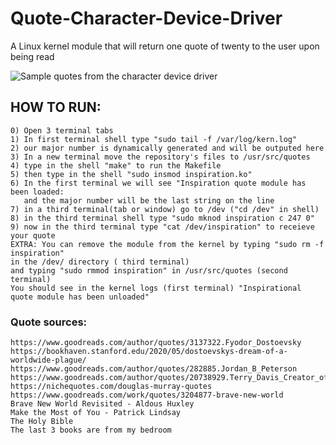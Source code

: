 # Quote-Character-Device-Driver
A Linux kernel module that will return one quote of twenty to the user upon being read

![Sample quotes from the character device driver](https://iili.io/HxCcH4s.png)

## HOW TO RUN:
	0) Open 3 terminal tabs
	1) In first terminal shell type "sudo tail -f /var/log/kern.log"
	2) our major number is dynamically generated and will be outputed here
	3) In a new terminal move the repository's files to /usr/src/quotes
	4) type in the shell "make" to run the Makefile
	5) then type in the shell "sudo insmod inspiration.ko"
	6) In the first terminal we will see "Inspiration quote module has been loaded:
	   and the major number will be the last string on the line
	7) in a third terminal(tab or window) go to /dev ("cd /dev" in shell)
	8) in the third terminal shell type "sudo mknod inspiration c 247 0"
	9) now in the third terminal type "cat /dev/inspiration" to receieve your quote
	EXTRA: You can remove the module from the kernel by typing "sudo rm -f inspiration"
	in the /dev/ directory ( third terminal)
	and typing "sudo rmmod inspiration" in /usr/src/quotes (second terminal)
	You should see in the kernel logs (first terminal) "Inspirational quote module has been unloaded"

### Quote sources:
	https://www.goodreads.com/author/quotes/3137322.Fyodor_Dostoevsky
	https://bookhaven.stanford.edu/2020/05/dostoevskys-dream-of-a-worldwide-plague/
	https://www.goodreads.com/author/quotes/282885.Jordan_B_Peterson
	https://www.goodreads.com/author/quotes/20738929.Terry_Davis_Creator_of_Temple_OS
	https://nichequotes.com/douglas-murray-quotes
	https://www.goodreads.com/work/quotes/3204877-brave-new-world
	Brave New World Revisited - Aldous Huxley
	Make the Most of You - Patrick Lindsay 
	The Holy Bible
	The last 3 books are from my bedroom
